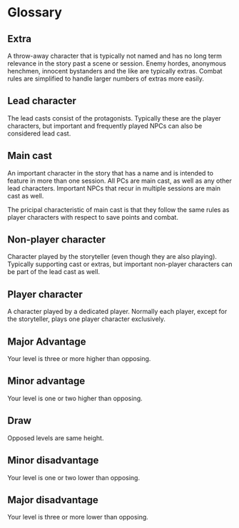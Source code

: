 # Glossary

## Extra

A throw-away character that is typically not named and has no long term relevance in the story past a scene or session. Enemy hordes, anonymous henchmen, innocent bystanders and the like are typically extras. Combat rules are simplified to handle larger numbers of extras more easily.

## Lead character

The lead casts consist of the protagonists. Typically these are the player characters, but important and frequently played NPCs can also be considered lead cast.

## Main cast

An important character in the story that has a name and is intended to feature in more than one session. All PCs are main cast, as well as any other lead characters. Important NPCs that recur in multiple sessions are main cast as well.

The pricipal characteristic of main cast is that they follow the same rules as player characters with respect to save points and combat.

## Non-player character

Character played by the storyteller (even though they are also playing). Typically supporting cast or extras, but important non-player characters can be part of the lead cast as well.

## Player character

A character played by a dedicated player. Normally each player, except for the storyteller, plays one player character exclusively.

## Major Advantage

Your level is three or more higher than opposing.

## Minor advantage

Your level is one or two higher than opposing.

## Draw

Opposed levels are same height.

## Minor disadvantage

Your level is one or two lower than opposing.

## Major disadvantage

Your level is three or more lower than opposing.
